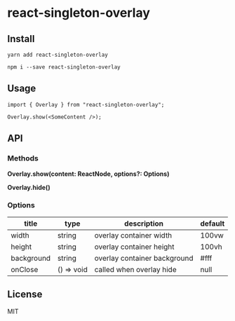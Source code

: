 # react-singleton-overlay

## Install

```
yarn add react-singleton-overlay
```
```
npm i --save react-singleton-overlay
```

## Usage

```
import { Overlay } from "react-singleton-overlay";

Overlay.show(<SomeContent />);
```

## API

### Methods

**Overlay.show(content: ReactNode, options?: Options)**

**Overlay.hide()**

### Options

| title      | type       | description                  | default |
|------------|------------|-----------------------------|---------|
| width      | string     | overlay container width      | 100vw   |
| height     | string     | overlay container height     | 100vh   |
| background | string     | overlay container background | #fff    |
| onClose    | () => void | called when overlay hide     | null    |

## License

MIT